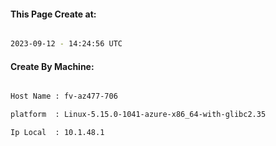 
   
#### This Page Create at:

```bash

2023-09-12 - 14:24:56 UTC

```

#### Create By Machine:

```bash

Host Name : fv-az477-706

platform  : Linux-5.15.0-1041-azure-x86_64-with-glibc2.35

Ip Local  : 10.1.48.1

```

